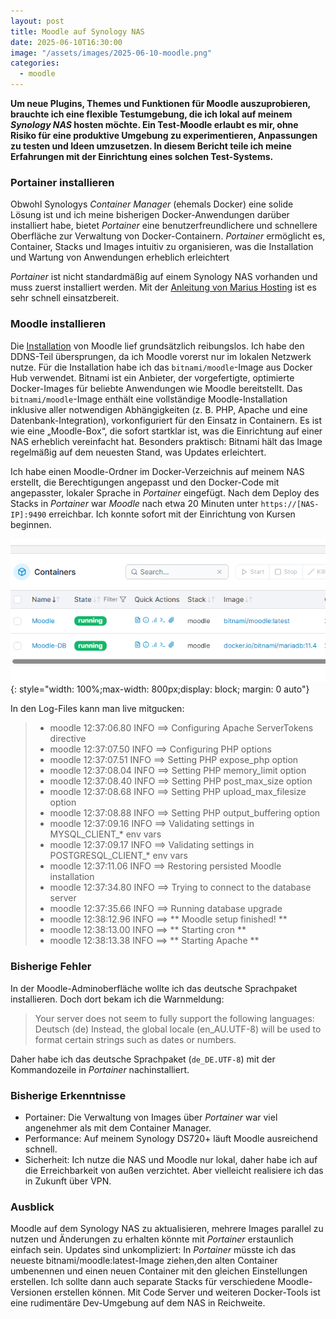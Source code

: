 ```yaml
---
layout: post
title: Moodle auf Synology NAS
date: 2025-06-10T16:30:00
image: "/assets/images/2025-06-10-moodle.png"
categories:
  - moodle
---
```

**Um neue Plugins, Themes und Funktionen für Moodle auszuprobieren, brauchte ich eine flexible Testumgebung, die ich lokal auf meinem *Synology NAS* hosten möchte. Ein Test-Moodle erlaubt es mir, ohne Risiko für eine produktive Umgebung zu experimentieren, Anpassungen zu testen und Ideen umzusetzen. In diesem Bericht teile ich meine Erfahrungen mit der Einrichtung eines solchen Test-Systems.**

### Portainer installieren
Obwohl Synologys *Container Manager* (ehemals Docker) eine solide Lösung ist und ich meine bisherigen Docker-Anwendungen darüber installiert habe, bietet *Portainer* eine benutzerfreundlichere und schnellere Oberfläche zur Verwaltung von Docker-Containern. *Portainer* ermöglicht es, Container, Stacks und Images intuitiv zu organisieren, was die Installation und Wartung von Anwendungen erheblich erleichtert

*Portainer* ist nicht standardmäßig auf einem Synology NAS vorhanden und muss zuerst installiert werden. Mit der [Anleitung von Marius Hosting](https://mariushosting.com/synology-30-second-portainer-install-using-task-scheduler-docker/) ist es sehr schnell einsatzbereit.

### Moodle installieren
Die [Installation](https://mariushosting.com/how-to-install-moodle-on-your-synology-nas/) von Moodle lief grundsätzlich reibungslos. Ich habe den DDNS-Teil übersprungen, da ich Moodle vorerst nur im lokalen Netzwerk nutze. 
Für die Installation habe ich das `bitnami/moodle`-Image aus Docker Hub verwendet. Bitnami ist ein Anbieter, der vorgefertigte, optimierte Docker-Images für beliebte Anwendungen wie Moodle bereitstellt. Das `bitnami/moodle`-Image enthält eine vollständige Moodle-Installation inklusive aller notwendigen Abhängigkeiten (z. B. PHP, Apache und eine Datenbank-Integration), vorkonfiguriert für den Einsatz in Containern. Es ist wie eine „Moodle-Box“, die sofort startklar ist, was die Einrichtung auf einer NAS erheblich vereinfacht hat. Besonders praktisch: Bitnami hält das Image regelmäßig auf dem neuesten Stand, was Updates erleichtert.

Ich habe einen Moodle-Ordner im Docker-Verzeichnis auf meinem NAS erstellt, die Berechtigungen angepasst und den Docker-Code mit angepasster, lokaler Sprache in *Portainer* eingefügt. Nach dem Deploy des Stacks in *Portainer* war *Moodle* nach etwa 20 Minuten unter `https://[NAS-IP]:9490` erreichbar. Ich konnte sofort mit der Einrichtung von Kursen beginnen. 

[![Screenshot Portainer](/assets/images/2025-06-10-portainer.png)](/assets/images/2025-06-10-portainer.png){: style="width: 100%;max-width: 800px;display: block; margin: 0 auto"}

In den Log-Files kann man live mitgucken:
> - moodle 12:37:06.80 INFO  ==> Configuring Apache ServerTokens directive
> - moodle 12:37:07.50 INFO  ==> Configuring PHP options
> - moodle 12:37:07.51 INFO  ==> Setting PHP expose_php option
> - moodle 12:37:08.04 INFO  ==> Setting PHP memory_limit option
> - moodle 12:37:08.40 INFO  ==> Setting PHP post_max_size option
> - moodle 12:37:08.68 INFO  ==> Setting PHP upload_max_filesize option
> - moodle 12:37:08.88 INFO  ==> Setting PHP output_buffering option
> - moodle 12:37:09.16 INFO  ==> Validating settings in MYSQL_CLIENT_* env vars
> - moodle 12:37:09.17 INFO  ==> Validating settings in POSTGRESQL_CLIENT_* env vars
> - moodle 12:37:11.06 INFO  ==> Restoring persisted Moodle installation
> - moodle 12:37:34.80 INFO  ==> Trying to connect to the database server
> - moodle 12:37:35.66 INFO  ==> Running database upgrade
> - moodle 12:38:12.96 INFO  ==> ** Moodle setup finished! **
> - moodle 12:38:13.00 INFO  ==> ** Starting cron **
> - moodle 12:38:13.38 INFO  ==> ** Starting Apache **

### Bisherige Fehler
In der Moodle-Adminoberfläche wollte ich das deutsche Sprachpaket installieren. Doch dort bekam ich die Warnmeldung:

> Your server does not seem to fully support the following languages:  
> Deutsch (de)
> Instead, the global locale (en_AU.UTF-8) will be used to format certain strings such as dates or numbers.

Daher habe ich das deutsche Sprachpaket (`de_DE.UTF-8`)  mit der Kommandozeile in *Portainer* nachinstalliert.

### Bisherige Erkenntnisse
- Portainer: Die Verwaltung von Images über *Portainer* war viel angenehmer als mit dem Container Manager.
- Performance: Auf meinem Synology DS720+ läuft Moodle ausreichend schnell. 
- Sicherheit: Ich nutze die NAS und Moodle nur lokal, daher habe ich auf die Erreichbarkeit von außen verzichtet. Aber vielleicht realisiere ich das in Zukunft über VPN.

### Ausblick
Moodle auf dem Synology NAS zu aktualisieren, mehrere Images parallel zu nutzen und Änderungen zu erhalten könnte mit *Portainer* erstaunlich einfach sein. Updates sind unkompliziert: In *Portainer* müsste ich das neueste bitnami/moodle:latest-Image ziehen,den alten Container umbenennen und einen neuen Container mit den gleichen Einstellungen erstellen. Ich sollte dann auch separate Stacks für verschiedene Moodle-Versionen erstellen können. Mit Code Server und weiteren Docker-Tools ist eine rudimentäre Dev-Umgebung auf dem NAS in Reichweite.





